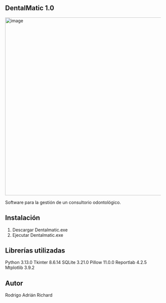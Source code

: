 DentalMatic 1.0
---------------------------------------------------------------
<img width="2880" height="576" alt="image" src="https://github.com/user-attachments/assets/0ec1f38e-d0f3-4b78-bc9a-bc2c511e3c3a" />

Software para la gestión de un consultorio odontológico.


Instalación
----------------------------------------
1. Descargar Dentalmatic.exe
2. Ejecutar Dentalmatic.exe


Librerías utilizadas
---------------------------
Python 3.13.0
Tkinter 8.6.14
SQLite 3.21.0
Pillow 11.0.0
Reportlab 4.2.5
Mtplotlib 3.9.2

Autor
-------------------------------
Rodrigo Adrián Richard
